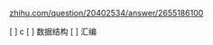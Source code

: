 


[zhihu.com/question/20402534/answer/2655186100](https://www.zhihu.com/question/20402534/answer/2655186100)

 [ ] c
 [ ] 数据结构
 [ ] 汇编